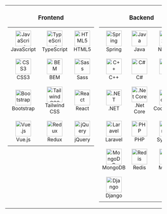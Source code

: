 <table width="100%">
    <tr>
        <td valign="top">
            <div align="center">
                <h3>Frontend</h3>
            </div>
            <table align="center" style="width: 100%; table-layout: auto;">
                <tr>
                    <td align="center" style="padding: 10px;">
                        <a href="https://www.javascript.com/" target="_blank">
                            <img src="https://profilinator.rishav.dev/skills-assets/javascript-original.svg" alt="JavaScript" height="50"/>
                        </a>
                        <br>JavaScript
                    </td>
                    <td align="center" style="padding: 10px;">
                        <a href="https://www.typescriptlang.org/" target="_blank">
                            <img src="https://profilinator.rishav.dev/skills-assets/typescript-original.svg" alt="TypeScript" height="50"/>
                        </a>
                        <br>TypeScript
                    </td>
                    <td align="center" style="padding: 10px;">
                        <a href="https://en.wikipedia.org/wiki/HTML5" target="_blank">
                            <img src="https://profilinator.rishav.dev/skills-assets/html5-original-wordmark.svg" alt="HTML5" height="50"/>
                        </a>
                        <br>HTML5
                    </td>
                </tr>
                <tr>
                    <td align="center" style="padding: 10px;">
                        <a href="https://www.w3schools.com/css/" target="_blank">
                            <img src="https://profilinator.rishav.dev/skills-assets/css3-original-wordmark.svg" alt="CSS3" height="50"/>
                        </a>
                        <br>CSS3
                    </td>
                    <td align="center" style="padding: 10px;">
                        <a href="http://getbem.com/" target="_blank">
                            <img src="https://profilinator.rishav.dev/skills-assets/bem.svg" alt="BEM" height="50"/>
                        </a>
                        <br>BEM
                    </td>
                    <td align="center" style="padding: 10px;">
                        <a href="https://sass-lang.com/" target="_blank">
                            <img src="https://profilinator.rishav.dev/skills-assets/sass-original.svg" alt="Sass" height="50"/>
                        </a>
                        <br>Sass
                    </td>
                </tr>
                <tr>
                    <td align="center" style="padding: 10px;">
                        <a href="https://getbootstrap.com/docs/3.4/javascript/" target="_blank">
                            <img src="https://profilinator.rishav.dev/skills-assets/bootstrap-plain.svg" alt="Bootstrap" height="50"/>
                        </a>
                        <br>Bootstrap
                    </td>
                    <td align="center" style="padding: 10px;">
                        <a href="https://www.tailwindcss.com/" target="_blank">
                            <img src="https://profilinator.rishav.dev/skills-assets/tailwindcss.svg" alt="Tailwind CSS" height="50"/>
                        </a>
                        <br>Tailwind CSS
                    </td>
                    <td align="center" style="padding: 10px;">
                        <a href="https://reactjs.org/" target="_blank">
                            <img src="https://profilinator.rishav.dev/skills-assets/react-original-wordmark.svg" alt="React" height="50"/>
                        </a>
                        <br>React
                    </td>
                </tr>
                <tr>
                    <td align="center" style="padding: 10px;">
                        <a href="https://vuejs.org/" target="_blank">
                            <img src="https://profilinator.rishav.dev/skills-assets/vuejs-original-wordmark.svg" alt="Vue.js" height="50"/>
                        </a>
                        <br>Vue.js
                    </td>
                    <td align="center" style="padding: 10px;">
                        <a href="https://redux.js.org/" target="_blank">
                            <img src="https://profilinator.rishav.dev/skills-assets/redux-original.svg" alt="Redux" height="50"/>
                        </a>
                        <br>Redux
                    </td>
                    <td align="center" style="padding: 10px;">
                        <a href="https://jquery.com/" target="_blank">
                            <img src="https://profilinator.rishav.dev/skills-assets/jquery.png" alt="jQuery" height="50"/>
                        </a>
                        <br>jQuery
                    </td>
                </tr>
            </table>
        </td>
        <td valign="top">
            <div align="center">
                <h3>Backend</h3>
            </div>
            <table align="center" style="width: 100%; table-layout: auto;">
                <tr>
                    <td align="center" style="padding: 10px;">
                        <a href="https://docs.spring.io/spring-framework/docs/3.0.x/reference/expressions.html#:~:text=The%20Spring%20Expression%20Language%20(SpEL,and%20basic%20string%20templating%20functionality." target="_blank">
                            <img src="https://profilinator.rishav.dev/skills-assets/springio-icon.svg" alt="Spring" height="50"/>
                        </a>
                        <br>Spring
                    </td>
                    <td align="center" style="padding: 10px;">
                        <a href="https://www.java.com/" target="_blank">
                            <img src="https://profilinator.rishav.dev/skills-assets/java-original-wordmark.svg" alt="Java" height="50"/>
                        </a>
                        <br>Java
                    </td>
                    <td align="center" style="padding: 10px;">
                        <a href="https://nuxtjs.org/" target="_blank">
                            <img src="https://profilinator.rishav.dev/skills-assets/nuxt.png" alt="Nuxt JS" height="50"/>
                        </a>
                        <br>Nuxt JS
                    </td>
                </tr>
                <tr>
                    <td align="center" style="padding: 10px;">
                        <a href="https://www.cplusplus.com/" target="_blank">
                            <img src="https://profilinator.rishav.dev/skills-assets/cplusplus-original.svg" alt="C++" height="50"/>
                        </a>
                        <br>C++
                    </td>
                    <td align="center" style="padding: 10px;">
                        <a href="https://docs.microsoft.com/en-us/dotnet/csharp/" target="_blank">
                            <img src="https://profilinator.rishav.dev/skills-assets/csharp-original.svg" alt="C#" height="50"/>
                        </a>
                        <br>C#
                    </td>
                    <td align="center" style="padding: 10px;">
                        <a href="https://www.cprogramming.com/" target="_blank">
                            <img src="https://profilinator.rishav.dev/skills-assets/c-original.svg" alt="C" height="50"/>
                        </a>
                        <br>C
                    </td>
                </tr>
                <tr>
                    <td align="center" style="padding: 10px;">
                        <a href="https://dotnet.microsoft.com/download/dotnet-framework" target="_blank">
                            <img src="https://profilinator.rishav.dev/skills-assets/dot-net-original-wordmark.svg" alt=".NET" height="50"/>
                        </a>
                        <br>.NET
                    </td>
                    <td align="center" style="padding: 10px;">
                        <a href="https://dotnet.microsoft.com/download" target="_blank">
                            <img src="https://profilinator.rishav.dev/skills-assets/dotnetcore.png" alt=".Net Core" height="50"/>
                        </a>
                        <br>.Net Core
                    </td>
                    <td align="center" style="padding: 10px;">
                        <a href="https://codeigniter.com/" target="_blank">
                            <img src="https://profilinator.rishav.dev/skills-assets/codeigniter.svg" alt="CodeIgniter" height="50"/>
                        </a>
                        <br>CodeIgniter
                    </td>
                </tr>
                <tr>
                    <td align="center" style="padding: 10px;">
                        <a href="https://laravel.com/" target="_blank">
                            <img src="https://profilinator.rishav.dev/skills-assets/laravel-plain-wordmark.svg" alt="Laravel" height="50"/>
                        </a>
                        <br>Laravel
                    </td>
                    <td align="center" style="padding: 10px;">
                        <a href="https://www.php.net/" target="_blank">
                            <img src="https://profilinator.rishav.dev/skills-assets/php-original.svg" alt="PHP" height="50"/>
                        </a>
                        <br>PHP
                    </td>
                    <td align="center" style="padding: 10px;">
                        <a href="https://symfony.com/" target="_blank">
                            <img src="https://profilinator.rishav.dev/skills-assets/symfony_black_03.svg" alt="Symfony" height="50"/>
                        </a>
                        <br>Symfony
                    </td>
                </tr>
                <tr>
                    <td align="center" style="padding: 10px;">
                        <a href="https://www.mongodb.com/" target="_blank">
                            <img src="https://profilinator.rishav.dev/skills-assets/mongodb-original-wordmark.svg" alt="MongoDB" height="50"/>
                        </a>
                        <br>MongoDB
                    </td>
                    <td align="center" style="padding: 10px;">
                        <a href="https://redis.io/" target="_blank">
                            <img src="https://profilinator.rishav.dev/skills-assets/redis-original-wordmark.svg" alt="Redis" height="50"/>
                        </a>
                        <br>Redis
                    </td>
                    <td align="center" style="padding: 10px;">
                        <a href="https://www.mysql.com/" target="_blank">
                            <img src="https://profilinator.rishav.dev/skills-assets/mysql-original-wordmark.svg" alt="MySQL" height="50"/>
                        </a>
                        <br>MySQL
                    </td>
                </tr>
                <tr>
                    <td align="center" style="padding: 10px;">
                        <a href="https://www.djangoproject.com/" target="_blank">
                            <img src="https://profilinator.rishav.dev/skills-assets/django-original.svg" alt="Django" height="50"/>
                        </a>
                        <br>Django
                    </td>
                </tr>
            </table>
        </td>
        <td valign="top">
            <div align="center">
                <h3>DevOps & Otros</h3>
            </div>
            <table align="center" style="width: 100%; table-layout: auto;">
                <tr>
                    <td align="center" style="padding: 10px;">
                        <a href="https://www.linux.org/" target="_blank">
                            <img src="https://profilinator.rishav.dev/skills-assets/linux-original.svg" alt="Linux" height="50"/>
                        </a>
                        <br>Linux
                    </td>
                    <td align="center" style="padding: 10px;">
                        <a href="https://www.gnu.org/software/bash/" target="_blank">
                            <img src="https://profilinator.rishav.dev/skills-assets/gnu_bash-icon.svg" alt="Bash" height="50"/>
                        </a>
                        <br>Bash
                    </td>
                    <td align="center" style="padding: 10px;">
                        <a href="https://firebase.google.com/" target="_blank">
                            <img src="https://profilinator.rishav.dev/skills-assets/firebase.png" alt="Firebase" height="50"/>
                        </a>
                        <br>Firebase
                    </td>
                <tr>
                    <td align="center" style="padding: 10px;">
                        <a href="https://github.com/" target="_blank">
                            <img src="https://profilinator.rishav.dev/skills-assets/git-scm-icon.svg" alt="Git" height="50"/>
                        </a>
                        <br>Git
                    </td>
                    <td align="center" style="padding: 10px;">
                        <a href="https://about.gitlab.com/" target="_blank">
                            <img src="https://profilinator.rishav.dev/skills-assets/gitlab.svg" alt="GitLab" height="50"/>
                        </a>
                        <br>GitLab
                    </td>
                    <td align="center" style="padding: 10px;">
                        <a href="https://mariadb.org/" target="_blank">
                            <img src="https://profilinator.rishav.dev/skills-assets/mariadb.png" alt="Maria DB" height="50"/>
                        </a>
                        <br>MariaDB
                    </td>
                </tr>
                <tr>
                    <td align="center" style="padding: 10px;">
                        <a href="https://www.postgresql.org/" target="_blank">
                            <img src="https://profilinator.rishav.dev/skills-assets/postgresql-original-wordmark.svg" alt="PostgreSQL" height="50"/>
                        </a>
                        <br>PostgreSQL
                    </td>
                    <td align="center" style="padding: 10px;">
                        <a href="https://www.nginx.com/" target="_blank">
                            <img src="https://profilinator.rishav.dev/skills-assets/nginx-original.svg" alt="Nginx" height="50"/>
                        </a>
                        <br>Nginx
                    </td>
                    <td align="center" style="padding: 10px;">
                        <a href="https://www.oracle.com/in/index.html" target="_blank">
                            <img src="https://profilinator.rishav.dev/skills-assets/oracle-original.svg" alt="Oracle" height="50"/>
                        </a>
                        <br>Oracle
                    </td>
                </tr>
            </table>
        </td>
    </tr>
</table>
